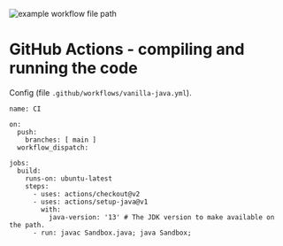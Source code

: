 ![example workflow file path](https://github.com/echernenko/github-ci-hello-world/.github/workflows/vanilla-java.yml/badge.svg)

# GitHub Actions - compiling and running the code

Config (file `.github/workflows/vanilla-java.yml`).

```
name: CI

on:
  push:
    branches: [ main ]
  workflow_dispatch:

jobs:
  build:
    runs-on: ubuntu-latest
    steps:
      - uses: actions/checkout@v2
      - uses: actions/setup-java@v1
        with:
          java-version: '13' # The JDK version to make available on the path.
      - run: javac Sandbox.java; java Sandbox;
```
